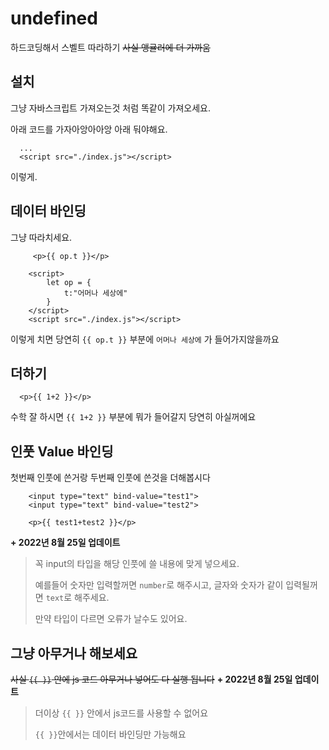 # undefined
하드코딩해서 스벨트 따라하기
~~사실 앵귤러에 더 가까움~~


## 설치
그냥 자바스크립트 가져오는것 처럼 똑같이 가져오세요.

아래 코드를 가자아앙아아앙 아래 둬야해요.
```
  ...
  <script src="./index.js"></script>
```
이렇게.

## 데이터 바인딩
그냥 따라치세요.
```
     <p>{{ op.t }}</p>

    <script>
        let op = {
            t:"어머나 세상에"
        }
    </script>
    <script src="./index.js"></script>
```
이렇게 치면 당연히 `{{ op.t }}` 부분에 `어머나 세상에` 가 들어가지않을까요

## 더하기
```
  <p>{{ 1+2 }}</p>
```
수학 잘 하시면 `{{ 1+2 }}` 부분에 뭐가 들어갈지 당연히 아실꺼에요

## 인풋 Value 바인딩
첫번째 인풋에 쓴거랑 두번째 인풋에 쓴것을 더해봅시다
```
    <input type="text" bind-value="test1">
    <input type="text" bind-value="test2">

    <p>{{ test1+test2 }}</p>
```

**+ 2022년 8월 25일 업데이트**
> 꼭 input의 타입을 해당 인풋에 쓸 내용에 맞게 넣으세요.
> 
> 예를들어 숫자만 입력할꺼면 `number`로 해주시고, 글자와 숫자가 같이 입력될꺼면 `text`로 해주세요.
> 
> 만약 타입이 다르면 오류가 날수도 있어요.

## 그냥 아무거나 해보세요
~~사실 `{{ }}` 안에 js 코드 아무거나 넣어도 다 실행 됩니다~~
**+ 2022년 8월 25일 업데이트**
> 더이상 `{{ }}` 안에서 js코드를 사용할 수 없어요
> 
> `{{ }}`안에서는 데이터 바인딩만 가능해요
